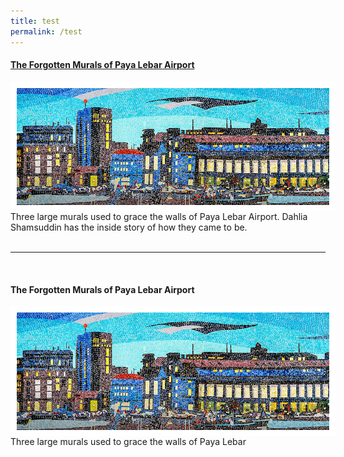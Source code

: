 ```yaml
---
title: test
permalink: /test
---
```

#### [**The Forgotten Murals of Paya Lebar Airport**](https://biblioasia.nlb.gov.sg/vol-17/issue-2/jul-sep-2021/murals)
<img src="/images/vol-17-issue-2/murals/Mural_Main2.jpg" style="float:left; width:500px; height:auto;  border:10px solid #FFFFFF"> <style>
responsive {max-width: 100%  height: auto;} </style>
Three large murals used to grace the walls of Paya Lebar Airport. Dahlia Shamsuddin has the inside story of how they came to be.
<br>
<br>
<hr>
<br>
	 
<div><a style="text-decoration:none; href=" target="_blank">
<h4><strong>The Forgotten Murals of Paya Lebar Airport</strong></h4> 
	<img src="/images/vol-17-issue-2/murals/Mural_Main2.jpg" style="float:left; width:500px; height:auto;  border:10px solid #FFFFFF">	 <p>Three large murals used to grace the walls of Paya Lebar </a> </p>
	</div>